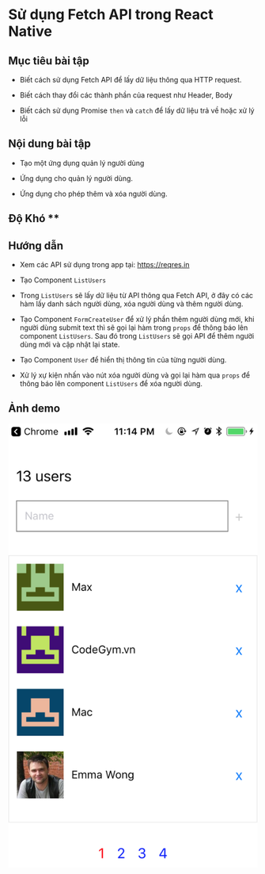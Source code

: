 # Sử dụng Fetch API trong React Native

## Mục tiêu bài tập

- Biết cách sử dụng Fetch API để lấy dữ liệu thông qua HTTP request.

- Biết cách thay đổi các thành phần của request như Header, Body

- Biết cách sử dụng Promise `then` và `catch` để lấy dữ liệu trả về hoặc xử lý lỗi

## Nội dung bài tập

- Tạo một ứng dụng quản lý người dùng

- Ứng dụng cho quản lý người dùng.

- Ứng dụng cho phép thêm và xóa người dùng.

## Độ Khó **

## Hướng dẫn

- Xem các API sử dụng trong app tại: https://reqres.in

- Tạo Component `ListUsers`

- Trong `ListUsers` sẽ lấy dữ liệu từ API thông qua Fetch API, ở đây có các hàm lấy danh sách người dùng, xóa người dùng và thêm người dùng.

- Tạo Component `FormCreateUser` để xử lý phần thêm người dùng mới, khi người dùng submit text thì sẽ gọi lại hàm trong `props` để thông báo lên component `ListUsers`.
Sau đó trong `ListUsers` sẽ gọi API để thêm người dùng mới và cập nhật lại state.

- Tạo Component `User` để hiển thị thông tin của từng người dùng.

- Xử lý xự kiện nhấn vào nút xóa người dùng và gọi lại hàm qua `props` để thông báo lên component `ListUsers` để xóa người dùng.


## Ảnh demo

![User manager](/demo/home.png)
